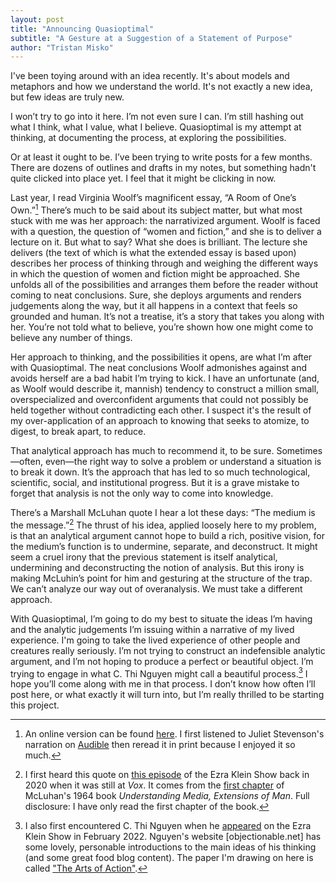 ```yaml
---
layout: post
title: "Announcing Quasioptimal"
subtitle: "A Gesture at a Suggestion of a Statement of Purpose"
author: "Tristan Misko"
---
```


I've been toying around with an idea recently.  It's about models and metaphors and how we understand the world.  It's not exactly a new idea, but few ideas are truly new. 

I won’t try to go into it here.  I’m not even sure I can.  I’m still hashing out what I think, what I value, what I believe.  Quasioptimal is my attempt at thinking, at documenting the process, at exploring the possibilities.

Or at least it ought to be.  I’ve been trying to write posts for a few months.  There are dozens of outlines and drafts in my notes, but something hadn't quite clicked into place yet.  I feel that it might be clicking in now.   

Last year, I read Virginia Woolf’s magnificent essay, “A Room of One’s Own.”[^1]  There’s much to be said about its subject matter, but what most stuck with me was her approach: the narrativized argument.  Woolf is faced with a question, the question of “women and fiction,” and she is to deliver a lecture on it.  But what to say?  What she does is brilliant.  The lecture she delivers (the text of which is what the extended essay is based upon) describes her process of thinking through and weighing the different ways in which the question of women and fiction might be approached. She unfolds all of the possibilities and arranges them before the reader without coming to neat conclusions.  Sure, she deploys arguments and renders judgements along the way, but it all happens in a context that feels so grounded and human.  It’s not a treatise, it’s a story that takes you along with her.  You’re not told what to believe, you’re shown how one might come to believe any number of things.  

Her approach to thinking, and the possibilities it opens, are what I’m after with Quasioptimal.  The neat conclusions Woolf admonishes against and avoids herself are a bad habit I’m trying to kick.  I have an unfortunate (and, as Woolf would describe it, mannish) tendency to construct a million small, overspecialized and overconfident arguments that could not possibly be held together without contradicting each other.  I suspect it's the result of my over-application of an approach to knowing that seeks to atomize, to digest, to break apart, to reduce.

That analytical approach has much to recommend it, to be sure.  Sometimes—often, even—the right way to solve a problem or understand a situation is to break it down.  It’s the approach that has led to so much technological, scientific, social, and institutional progress.  But it is a grave mistake to forget that analysis is not the only way to come into knowledge.  

There’s a Marshall McLuhan quote I hear a lot these days: “The medium is the message.”[^2] The thrust of his idea, applied loosely here to my problem, is that an analytical argument cannot hope to build a rich, positive vision, for the medium’s function is to undermine, separate, and deconstruct.  It might seem a cruel irony that the previous statement is itself analytical, undermining and deconstructing the notion of analysis.  But this irony is making McLuhin’s point for him and gesturing at the structure of the trap.  We can’t analyze our way out of overanalysis.  We must take a different approach.  

With Quasioptimal, I’m going to do my best to situate the ideas I’m having and the analytic judgements I’m issuing within a narrative of my lived experience.  I'm going to take the lived experience of other people and creatures really seriously.  I’m not trying to construct an indefensible analytic argument, and I’m not hoping to produce a perfect or beautiful object.  I’m trying to engage in what C. Thi Nguyen might call a beautiful process.[^3]  I hope you’ll come along with me in that process.  I don’t know how often I’ll post here, or what exactly it will turn into, but I’m really thrilled to be starting this project.

[^1]: An online version can be found [here](http://gutenberg.net.au/ebooks02/0200791h.html).  I first listened to Juliet Stevenson's narration on [Audible](https://www.audible.com/pd/A-Room-of-Ones-Own-Audiobook/B005FY6G8Q?source_code=GPAGBSH0508140001&ipRedirectOverride=true&gclid=CjwKCAiA_6yfBhBNEiwAkmXy53y5h86HvIsZdd6IOJrxR4B6IKfc7QucTzf_xlKAkxD7SrJkKFihGxoC5PoQAvD_BwE&gclsrc=aw.ds) then reread it in print because I enjoyed it so much.  
[^2]: I first heard this quote on [this episode](https://www.vox.com/podcasts/2020/7/1/21308153/the-ezra-klein-show-the-shallows-twitter-facebook-attention-deep-reading-thinking) of the Ezra Klein Show back in 2020 when it was still at *Vox*.  It comes from the [first chapter](https://web.mit.edu/allanmc/www/mcluhan.mediummessage.pdf) of McLuhan's 1964 book *Understanding Media, Extensions of Man*.  Full disclosure: I have only read the first chapter of the book. 

[^3]: I also first encountered C. Thi Nguyen when he [appeared](https://podcasts.apple.com/us/podcast/a-philosophy-of-games-that-is-really-a-philosophy-of-life/id1548604447?i=1000552204773) on the Ezra Klein Show in February 2022.  Nguyen's website [objectionable.net] has some lovely, personable introductions to the main ideas of his thinking (and some great food blog content).  The paper I'm drawing on here is called ["The Arts of Action"](https://philpapers.org/archive/NGUTAO-8.pdf). 